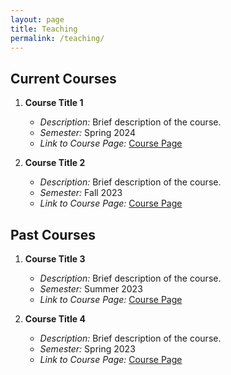 ```yaml
---
layout: page
title: Teaching
permalink: /teaching/
---
```


## Current Courses

1. **Course Title 1**
   - *Description:* Brief description of the course.
   - *Semester:* Spring 2024
   - *Link to Course Page:* [Course Page](link_to_course_page)

2. **Course Title 2**
   - *Description:* Brief description of the course.
   - *Semester:* Fall 2023
   - *Link to Course Page:* [Course Page](link_to_course_page)

## Past Courses

1. **Course Title 3**
   - *Description:* Brief description of the course.
   - *Semester:* Summer 2023
   - *Link to Course Page:* [Course Page](link_to_course_page)

2. **Course Title 4**
   - *Description:* Brief description of the course.
   - *Semester:* Spring 2023
   - *Link to Course Page:* [Course Page](link_to_course_page)

